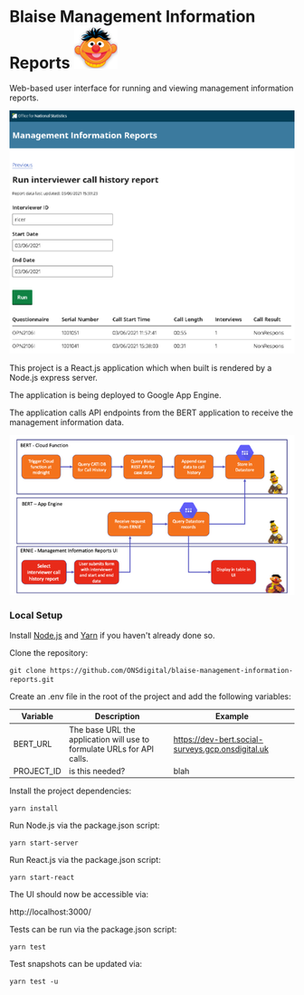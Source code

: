 # Blaise Management Information Reports ![Ernie](.github/ernie.png)

Web-based user interface for running and viewing management information reports.

![UI](.github/ui.png)

This project is a React.js application which when built is rendered by a Node.js express server.

The application is being deployed to Google App Engine.

The application calls API endpoints from the BERT application to receive the management information data.

![Flow](.github/bert-ernie-flow.png)

### Local Setup

Install [Node.js](https://nodejs.org/) and [Yarn](https://yarnpkg.com/) if you haven't already done so.

Clone the repository:

```shell script
git clone https://github.com/ONSdigital/blaise-management-information-reports.git
```

Create an .env file in the root of the project and add the following variables:

| Variable | Description | Example |
| --- | --- | --- |
| BERT_URL | The base URL the application will use to formulate URLs for API calls. | https://dev-bert.social-surveys.gcp.onsdigital.uk |
| PROJECT_ID | is this needed? | blah |

Install the project dependencies:

```shell script
yarn install
```

Run Node.js via the package.json script:

```shell script
yarn start-server
```

Run React.js via the package.json script:

```shell script
yarn start-react
```

The UI should now be accessible via:

http://localhost:3000/

Tests can be run via the package.json script:

```shell script
yarn test
```

Test snapshots can be updated via:

```shell script
yarn test -u
```
